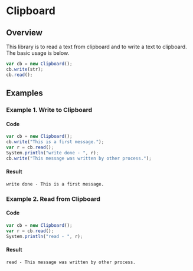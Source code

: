 # Clipboard

## Overview

This library is to read a text from clipboard and to write a text to clipboard.
The basic usage is below.

```javascript
var cb = new Clipboard();
cb.write(str);
cb.read();
```

## Examples

### Example 1. Write to Clipboard

#### Code

```javascript
var cb = new Clipboard();
cb.write("This is a first message.");
var r = cb.read();
System.println("write done - ", r);
cb.write("This message was written by other process.");
```

#### Result

```
write done - This is a first message.
```

### Example 2. Read from Clipboard

#### Code

```javascript
var cb = new Clipboard();
var r = cb.read();
System.println("read - ", r);
```

#### Result

```
read - This message was written by other process.
```
